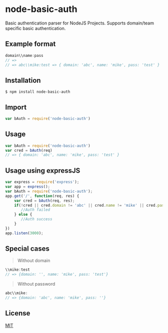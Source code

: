 # node-basic-auth
Basic authentication parser for NodeJS Projects. Supports domain/team specific basic authentication.

## Example format
```js
domain\\name:pass
// =>
// => abc\\mike:test => { domain: 'abc', name: 'mike', pass: 'test' }
```

## Installation
```
$ npm install node-basic-auth
```

## Import

```js
var bAuth = require('node-basic-auth')
```
## Usage

```js
var bAuth = require('node-basic-auth')
var cred = bAuth(req)
// => { domain: 'abc', name: 'mike', pass: 'test' }
```

## Usage using expressJS

```js
var express = require('express');
var app = express();
var bAuth = require('node-basic-auth');
app.get('/', function(req, res) {
	var cred = bAuth(req, res);
	if(!cred || cred.domain != 'abc' || cred.name != 'mike' || cred.pass != 'test') {
       //Auth failed
    } else {
       //Auth success
    }
})
app.listen(3000);
```
## Special cases

> Without domain

```js
\\mike:test
// => {domain: '', name: 'mike', pass: 'test'}
```

> Without password

```js
abc\\mike:
// => {domain: 'abc', name: 'mike', pass: ''}
```
## License

[MIT](LICENSE)


